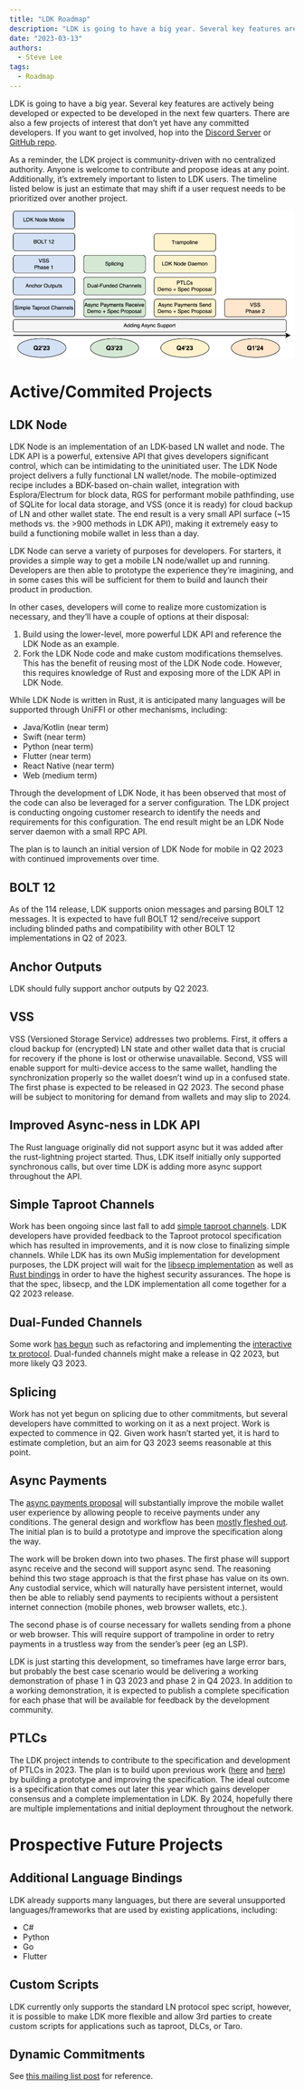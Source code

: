 ```yaml
---
title: "LDK Roadmap"
description: "LDK is going to have a big year. Several key features are actively being developed or expected to be developed in the next few quarters."
date: "2023-03-13"
authors:
  - Steve Lee
tags:
  - Roadmap
--- 
```


LDK is going to have a big year. Several key features are actively being developed or expected to be developed in the next few quarters. There are also a few projects of interest that don’t yet have any committed developers. If you want to get involved, hop into the [Discord Server](https://discord.gg/5AcknnMfBw) or [GitHub repo](https://github.com/lightningdevkit).

As a reminder, the LDK project is community-driven with no centralized authority. Anyone is welcome to contribute and propose ideas at any point. Additionally, it’s extremely important to listen to LDK users. The timeline listed below is just an estimate that may shift if a user request needs to be prioritized over another project.

![OM](../assets/ldk-roadmap.png)

# Active/Commited Projects

## LDK Node

LDK Node is an implementation of an LDK-based LN wallet and node. The LDK API is a powerful, extensive API that gives developers significant control, which can be intimidating to the uninitiated user. The LDK Node project delivers a fully functional LN wallet/node. The mobile-optimized recipe includes a BDK-based on-chain wallet, integration with Esplora/Electrum for block data, RGS for performant mobile pathfinding, use of SQLite for local data storage, and VSS (once it is ready) for cloud backup of LN and other wallet state. The end result is a very small API surface (~15 methods vs. the >900 methods in LDK API), making it extremely easy to build a functioning mobile wallet in less than a day.

LDK Node can serve a variety of purposes for developers. For starters, it provides a simple way to get a mobile LN node/wallet up and running. Developers are then able to prototype the experience they’re imagining, and in some cases this will be sufficient for them to build and launch their product in production.

In other cases, developers will come to realize more customization is necessary, and they’ll have a couple of options at their disposal:
1. Build using the lower-level, more powerful LDK API and reference the LDK Node as an example.
2. Fork the LDK Node code and make custom modifications themselves. This has the benefit of reusing most of the LDK Node code. However, this requires knowledge of Rust and exposing more of the LDK API in LDK Node.

While LDK Node is written in Rust, it is anticipated many languages will be supported through UniFFI or other mechanisms, including:
* Java/Kotlin (near term)
* Swift (near term)
* Python (near term)
* Flutter (near term)
* React Native (near term)
* Web (medium term)

Through the development of LDK Node, it has been observed that most of the code can also be leveraged for a server configuration. The LDK project is conducting ongoing customer research to identify the needs and requirements for this configuration. The end result might be an LDK Node server daemon with a small RPC API.

The plan is to launch an initial version of LDK Node for mobile in Q2 2023 with continued improvements over time.

## BOLT 12

As of the 114 release, LDK supports onion messages and parsing BOLT 12 messages. It is expected to have full BOLT 12 send/receive support including blinded paths and compatibility with other BOLT 12 implementations in Q2 of 2023. 

## Anchor Outputs

LDK should fully support anchor outputs by Q2 2023.

## VSS 

VSS (Versioned Storage Service) addresses two problems. First, it offers a cloud backup for (encrypted) LN state and other wallet data that is crucial for recovery if the phone is lost or otherwise unavailable. Second, VSS will enable support for multi-device access to the same wallet, handling the synchronization properly so the wallet doesn’t wind up in a confused state. The first phase is expected to be released in Q2 2023. The second phase will be subject to monitoring for demand from wallets and may slip to 2024.

## Improved Async-ness in LDK API

The Rust language originally did not support async but it was added after the rust-lightning project started. Thus, LDK itself initially only supported synchronous calls, but over time LDK is adding more async support throughout the API.

## Simple Taproot Channels

Work has been ongoing since last fall to add [simple taproot channels](https://github.com/lightning/bolts/pull/995). LDK developers have provided feedback to the Taproot protocol specification which has resulted in improvements, and it is now close to finalizing simple channels. While LDK has its own MuSig implementation for development purposes, the LDK project will wait for the [libsecp implementation](https://github.com/BlockstreamResearch/secp256k1-zkp/pull/211) as well as [Rust bindings](https://github.com/BlockstreamResearch/rust-secp256k1-zkp/pull/48) in order to have the highest security assurances. The hope is that the spec, libsecp, and the LDK implementation all come together for a Q2 2023 release.

## Dual-Funded Channels

Some work [has begun](https://github.com/lightningdevkit/rust-lightning/issues/1621) such as refactoring and implementing the [interactive tx protocol](https://github.com/lightning/bolts/pull/851). Dual-funded channels might make a release in Q2 2023, but more likely Q3 2023.

## Splicing

Work has not yet begun on splicing due to other commitments, but several developers have committed to working on it as a next project. Work is expected to commence in Q2. Given work hasn’t started yet, it is hard to estimate completion, but an aim for Q3 2023 seems reasonable at this point.

## Async Payments

The [async payments proposal](https://github.com/lightning/bolts/pull/989#issuecomment-1325389542) will substantially improve the mobile wallet user experience by allowing people to receive payments under any conditions. The general design and workflow has been [mostly fleshed out](https://gist.github.com/remyers/e0d2bedb7bc87371d1bdbbb6fff2edd1). The initial plan is to build a prototype and improve the specification along the way.

The work will be broken down into two phases. The first phase will support async receive and the second will support async send. The reasoning behind this two stage approach is that the first phase has value on its own. Any custodial service, which will naturally have persistent internet, would then be able to reliably send payments to recipients without a persistent internet connection (mobile phones, web browser wallets, etc.).

The second phase is of course necessary for wallets sending from a phone or web browser. This will require support of trampoline in order to retry payments in a trustless way from the sender’s peer (eg an LSP).

LDK is just starting this development, so timeframes have large error bars, but probably the best case scenario would be delivering a working demonstration of phase 1 in Q3 2023 and phase 2 in Q4 2023. In addition to a working demonstration, it is expected to publish a complete specification for each phase that will be available for feedback by the development community.

## PTLCs

The LDK project intends to contribute to the specification and development of PTLCs in 2023. The plan is to build upon previous work ([here](https://lists.linuxfoundation.org/pipermail/lightning-dev/2021-October/003278.html) and [here](https://lists.linuxfoundation.org/pipermail/lightning-dev/2021-December/003377.html)) by building a prototype and improving the specification. The ideal outcome is a specification that comes out later this year which gains developer consensus and a complete implementation in LDK. By 2024, hopefully there are multiple implementations and initial deployment throughout the network.


# Prospective Future Projects

## Additional Language Bindings

LDK already supports many languages, but there are several unsupported languages/frameworks that are used by existing applications, including:
* C#
* Python
* Go
* Flutter

## Custom Scripts

LDK currently only supports the standard LN protocol spec script, however, it is possible to make LDK more flexible and allow 3rd parties to create custom scripts for applications such as taproot, DLCs, or Taro.

## Dynamic Commitments

See [this mailing list post](https://lists.linuxfoundation.org/pipermail/lightning-dev/2022-March/003531.html) for reference.